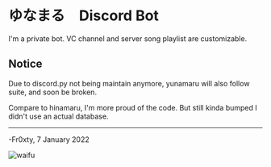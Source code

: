 # ゆなまる　Discord Bot
I'm a private bot. VC channel and server song playlist are customizable. 

## Notice
Due to discord.py not being maintain anymore, yunamaru will also follow suite, and soon be broken.

Compare to hinamaru, I'm more proud of the code. But still kinda bumped I didn't use an actual database.

---

-Fr0xty, 7 January 2022

![waifu](https://cdn.waifu.im/fe5965417c0318a8.jpg)
